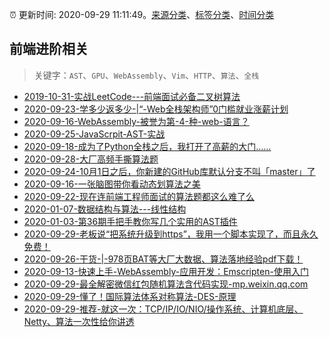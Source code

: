 :alarm_clock: 更新时间: 2020-09-29 11:11:49。[来源分类](../README.md)、[标签分类](../TAGS.md)、[时间分类](../TIMELINE.md)

## 前端进阶相关


> 关键字：`AST`、`GPU`、`WebAssembly`、`Vim`、`HTTP`、`算法`、`全栈`



- [2019-10-31-实战LeetCode---前端面试必备二叉树算法](https://www.ershicimi.com/p/f3413b58491ac20f4c17a09b8a0af5e1) 
- [2020-09-23-学多少返多少-|“-Web全栈架构师”0门槛就业涨薪计划](https://www.ershicimi.com/p/24802fd9209abb6bfa98c789b7d53d12) 
- [2020-09-16-WebAssembly-被誉为第-4-种-web-语言？](https://www.ershicimi.com/p/a334f331a63cc515858ec73209193651) 
- [2020-09-25-JavaScrpit-AST-实战](https://www.ershicimi.com/p/02b700b0f8fefb3cde41bb90ac252632) 
- [2020-09-18-成为了Python全栈之后，我打开了高薪的大门……](https://www.ershicimi.com/p/0ec5885f45be0af38781d1018dc043b1) 
- [2020-09-28-大厂高频手撕算法题](https://www.ershicimi.com/p/ac7907d721d773cce7e8e69fd6b88016) 
- [2020-09-24-10月1日之后，你新建的GitHub库默认分支不叫「master」了](https://www.ershicimi.com/p/0d057f12aea198c594ed8d2cbd392e26) 
- [2020-09-16-一张脑图带你看动态划算法之美](https://www.ershicimi.com/p/8f74e5601e34a04f9f8c88cc87fdaf9f) 
- [2020-09-22-现在连前端工程师面试的算法题都这么难了么](https://www.ershicimi.com/p/127135631898d1cffd28ee7b4cad2181) 
- [2020-01-07-数据结构与算法---线性结构](https://www.ershicimi.com/p/800f919ba2a631b8ec88e1f5f14b90d4) 
- [2020-01-03-第36期手把手教你写几个实用的AST插件](https://www.ershicimi.com/p/7d73d242ed593720c83421f0981008cf) 
- [2020-09-29-老板说“把系统升级到https”，我用一个脚本实现了，而且永久免费！](https://www.ershicimi.com/p/ab6f20dc7b484f4ac0493dbc5864d84f) 
- [2020-09-26-干货-|-978页BAT等大厂大数据、算法落地经验pdf下载！](https://www.ershicimi.com/p/8763f12e65d1c8027c86d8114b51bf6f) 
- [2020-09-13-快速上手-WebAssembly-应用开发：Emscripten-使用入门](https://www.ershicimi.com/p/24a75bab72a754f5979a09258fdac86b) 
- [2020-09-29-最全解密微信红包随机算法含代码实现-mp.weixin.qq.com](https://blogread.cn/news/go.php?idItem=13805&url=https%3A%2F%2Fmp.weixin.qq.com%2Fs%2Fr8ajk2GQ8u9yF4PfOXeaqg%3Fcomefrom%3Dhttps%253A%252F%252Fblogread.cn%252Fnews%252F) 
- [2020-09-29-懂了！国际算法体系对称算法-DES-原理](https://toutiao.io/k/hgpzrix) 
- [2020-09-29-推荐-就这一次：TCP/IP/IO/NIO/操作系统、计算机底层、Netty、算法一次性给你讲透](https://toutiao.io/k/ejwph4b) 
